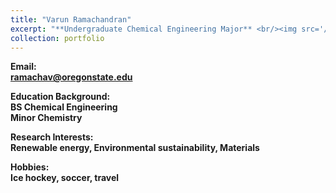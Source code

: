 ```yaml
---
title: "Varun Ramachandran"
excerpt: "**Undergraduate Chemical Engineering Major** <br/><img src='/images/VarunRamachandran.jpeg' width='250' height='250'>"
collection: portfolio
---
```


**Email:** <br/>
**ramachav@oregonstate.edu**

**Education Background:** <br/>
**BS Chemical Engineering** <br/>
**Minor Chemistry**

**Research Interests:** <br/>
**Renewable energy, Environmental sustainability, Materials**

**Hobbies:** <br/>
**Ice hockey, soccer, travel**
